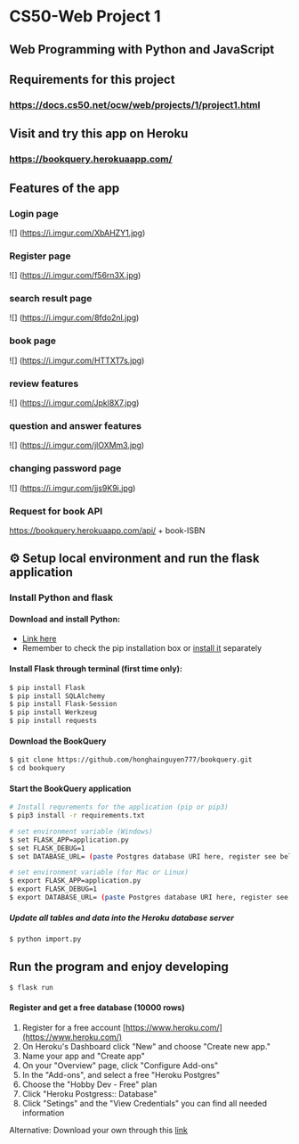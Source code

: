 # CS50-Web Project 1

## Web Programming with Python and JavaScript

## Requirements for this project

### https://docs.cs50.net/ocw/web/projects/1/project1.html

## Visit and try this app on Heroku

### https://bookquery.herokuaapp.com/

## Features of the app

### Login page
![] (https://i.imgur.com/XbAHZY1.jpg)

### Register page
![] (https://i.imgur.com/f56rn3X.jpg)

### search result page
![] (https://i.imgur.com/8fdo2nl.jpg)

### book page
![] (https://i.imgur.com/HTTXT7s.jpg)

### review features
![] (https://i.imgur.com/Jpkl8X7.jpg)

### question and answer features
![] (https://i.imgur.com/jlOXMm3.jpg)

### changing password page
![] (https://i.imgur.com/jjs9K9i.jpg)

### Request for book API
https://bookquery.herokuaapp.com/api/ + book-ISBN

## :gear: Setup local environment and run the flask application

### Install Python and flask

#### Download and install Python:

- [Link here](https://www.python.org/downloads/)
- Remember to check the pip installation box or [install it](https://pip.pypa.io/en/stable/installing/) separately

#### Install Flask through terminal (first time only):
```bash
$ pip install Flask
$ pip install SQLAlchemy
$ pip install Flask-Session
$ pip install Werkzeug
$ pip install requests
```

#### Download the BookQuery
```bash
$ git clone https://github.com/honghainguyen777/bookquery.git
$ cd bookquery
```

#### Start the BookQuery application
```bash
# Install requrements for the application (pip or pip3)
$ pip3 install -r requirements.txt

# set environment variable (Windows)
$ set FLASK_APP=application.py
$ set FLASK_DEBUG=1
$ set DATABASE_URL= (paste Postgres database URI here, register see below)

# set environment variable (for Mac or Linux)
$ export FLASK_APP=application.py
$ export FLASK_DEBUG=1
$ export DATABASE_URL= (paste Postgres database URI here, register see below)
```

##### Update all tables and data into the Heroku database server
```bash
$ python import.py
```

## Run the program and enjoy developing
```bash
$ flask run
```

#### Register and get a free database (10000 rows)
1. Register for a free account [https://www.heroku.com/](https://www.heroku.com/)
2. On Heroku's Dashboard click "New" and choose "Create new app."
3. Name your app and "Create app"
4. On your "Overview" page, click "Configure Add-ons"
5. In the "Add-ons", and select a free "Heroku Postgres"
6. Choose the "Hobby Dev - Free" plan
7. Click "Heroku Postgress:: Database"
8. Click "Setings" and the "View Credentials" you can find all needed information

Alternative: Download your own through this [link](https://www.postgresql.org/download/)
